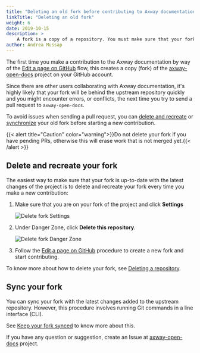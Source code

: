 ```yaml
---
title: "Deleting an old fork before contributing to Axway documentation"
linkTitle: "Deleting an old fork"
weight: 6
date: 2019-10-15
description: >
    A fork is a copy of a repository. You must make sure that your fork is up to date with the upstream repository before contributing to the documentation.
author: Andrea Mussap
---
```


The first time you make a contribution to the Axway documentation by way of the [Edit a page on GitHub](/docs/contribution_guidelines/#1-edit-a-page-on-github) flow, this creates a copy (fork) of the [axway-open-docs](https://github.com/Axway/axway-open-docs) project on your GitHub account.

Since there are other users collaborating with Axway documentation, it's highly likely that your fork will be behind the upstream repository quickly and you might encounter errors, or conflicts, the next time you try to send a pull request to `axway-open-docs`.

To avoid issues when sending a pull request, you can [delete and recreate](#delete-and-recreate-your-fork) or [synchronize](#sync-your-fork) your old fork before starting a new contribution.

{{< alert title="Caution" color="warning">}}Do not delete your fork if you have pending PRs, otherwise this will erase work that is not merged yet.{{< /alert >}}

## Delete and recreate your fork

The easiest way to make sure that your fork is up-to-date with the latest changes of the project is to delete and recreate your fork every time you make a new contribution:

1. Make sure that you are on your fork of the project and click **Settings**

    ![Delete fork Settings](/Images/contributing/deletefork_settings.png)

2. Under Danger Zone, click **Delete this repository**.

    ![Delete fork Danger Zone](/Images/contributing/deletefork_dangerzone.png)

3. Follow the [Edit a page on GitHub](/docs/contribution_guidelines/#1-edit-a-page-on-github) procedure to create a new fork and start contributing.

To know more about how to delete your fork, see [Deleting a repository](https://help.github.com/en/articles/deleting-a-repository).

## Sync your fork

You can sync your fork with the latest changes added to the upstream repository. However, this procedure involves running Git commands in a line interface (CLI).

See [Keep your fork synced](https://help.github.com/en/articles/fork-a-repo#keep-your-fork-synced) to know more about this.

If you have any question or suggestion, create an Issue at [axway-open-docs](https://github.com/Axway/axway-open-docs/issues) project.
